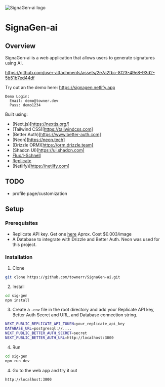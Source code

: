 ![SignaGen-ai logo](https://i.imgur.com/jUWoPBS.png)

# SignaGen-ai

## Overview

SignaGen-ai is a web application that allows users to generate signatures using AI.



https://github.com/user-attachments/assets/2e7a2fbc-8f23-49e8-93d2-5b51b7ed44df



Try out an the demo here: https://signagen.netlify.app

```
Demo Login:
  Email: demo@towner.dev
  Pass: demo1234
```

Built using:
- (Next.js)[https://nextjs.org/]
- (Tailwind CSS)[https://tailwindcss.com]
- (Better Auth)[https://www.better-auth.com]
- (Neon)[https://neon.tech]
- (Drizzle ORM)[https://orm.drizzle.team]
- (Shadcn UI)[https://ui.shadcn.com]
- [Flux.1-Schnell](https://huggingface.co/black-forest-labs/FLUX.1-schnell)
- [Replicate](https://replicate.com/black-forest-labs/flux-schnell)
- (Netlify)[https://netlify.com]

## TODO
- profile page/customization

## Setup

### Prerequisites

- Replicate API key. Get one [here](https://replicate.com/account/api-tokens) Aprox. Cost $0.003/image
- A Database to integrate with Drizzle and Better Auth. Neon was used for this project.

### Installation

1. Clone
```bash
git clone https://github.com/townerr/SignaGen-ai.git
```

2. Install
```bash
cd sig-gen
npm install
```

3. Create a `.env` file in the root directory and add your Replicate API key, Better Auth Secret and URL, and Database connection string.
```bash
NEXT_PUBLIC_REPLICATE_API_TOKEN=your_replicate_api_key
DATABASE_URL=postgresql://....
NEXT_PUBLIC_BETTER_AUTH_SECRET=secret
NEXT_PUBLIC_BETTER_AUTH_URL=http://localhost:3000
```

4. Run
```bash
cd sig-gen
npm run dev
```

4. Go to the web app and try it out
```bash
http://localhost:3000
```
